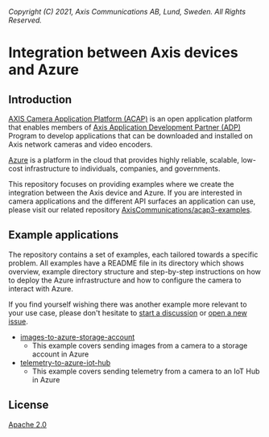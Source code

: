 *Copyright (C) 2021, Axis Communications AB, Lund, Sweden. All Rights Reserved.*

# Integration between Axis devices and Azure

## Introduction

[AXIS Camera Application Platform (ACAP)](https://www.axis.com/support/developer-support/axis-camera-application-platform) is an open application platform that enables members of [Axis Application Development Partner (ADP)](https://www.axis.com/partners/adp-partner-program) Program to develop applications that can be downloaded and installed on Axis network cameras and video encoders.

[Azure](https://azure.microsoft.com) is a platform in the cloud that provides highly reliable, scalable, low-cost infrastructure to individuals, companies, and governments.

This repository focuses on providing examples where we create the integration between the Axis device and Azure. If you are interested in camera applications and the different API surfaces an application can use, please visit our related repository [AxisCommunications/acap3-examples](https://github.com/AxisCommunications/acap3-examples/).

## Example applications

The repository contains a set of examples, each tailored towards a specific problem. All examples have a README file in its directory which shows overview, example directory structure and step-by-step instructions on how to deploy the Azure infrastructure and how to configure the camera to interact with Azure.

If you find yourself wishing there was another example more relevant to your use case, please don't hesitate to [start a discussion](https://github.com/AxisCommunications/acap-integration-examples-azure/discussions/new) or [open a new issue](https://github.com/AxisCommunications/acap-integration-examples-azure/issues/new/choose).

- [images-to-azure-storage-account](./images-to-azure-storage-account/)
  - This example covers sending images from a camera to a storage account in Azure
- [telemetry-to-azure-iot-hub](./telemetry-to-azure-iot-hub/)
  - This example covers sending telemetry from a camera to an IoT Hub in Azure

## License

[Apache 2.0](./LICENSE)
